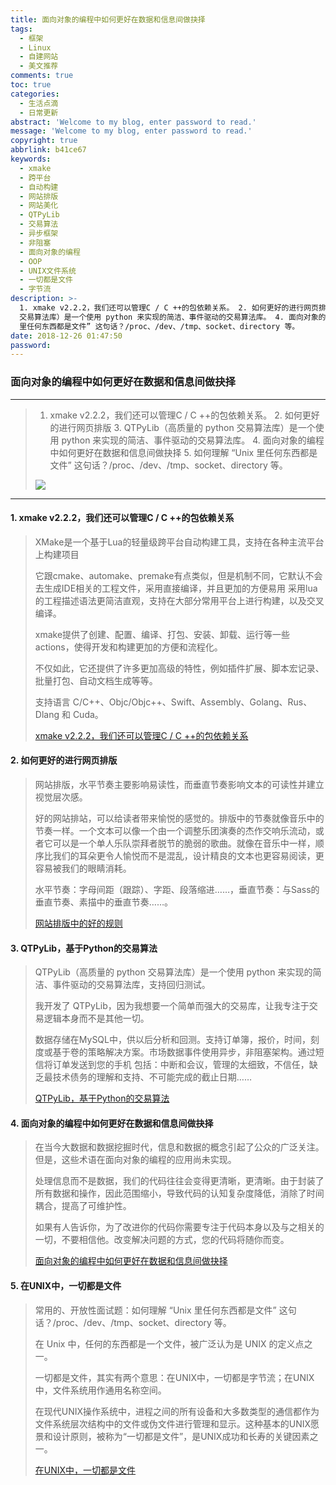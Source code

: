 ```yaml
---
title: 面向对象的编程中如何更好在数据和信息间做抉择
tags:
  - 框架
  - Linux
  - 自建网站
  - 美文推荐
comments: true
toc: true
categories:
  - 生活点滴
  - 日常更新
abstract: 'Welcome to my blog, enter password to read.'
message: 'Welcome to my blog, enter password to read.'
copyright: true
abbrlink: b41ce67
keywords:
  - xmake
  - 跨平台
  - 自动构建
  - 网站排版
  - 网站美化
  - QTPyLib
  - 交易算法
  - 异步框架
  - 非阻塞
  - 面向对象的编程
  - OOP
  - UNIX文件系统
  - 一切都是文件
  - 字节流
description: >-
  1. xmake v2.2.2，我们还可以管理C / C ++的包依赖关系。 2. 如何更好的进行网页排版 3. QTPyLib（高质量的 python
  交易算法库）是一个使用 python 来实现的简洁、事件驱动的交易算法库。 4. 面向对象的编程中如何更好在数据和信息间做抉择 5. 如何理解 “Unix
  里任何东西都是文件” 这句话？/proc、/dev、/tmp、socket、directory 等。
date: 2018-12-26 01:47:50
password:
---
```

<script type="text/javascript" src="/js/src/bai.js"></script>

### 面向对象的编程中如何更好在数据和信息间做抉择
---
> 1. xmake v2.2.2，我们还可以管理C / C ++的包依赖关系。 2. 如何更好的进行网页排版 3. QTPyLib（高质量的 python 交易算法库）是一个使用 python 来实现的简洁、事件驱动的交易算法库。 4. 面向对象的编程中如何更好在数据和信息间做抉择 5. 如何理解 “Unix 里任何东西都是文件” 这句话？/proc、/dev、/tmp、socket、directory 等。
>
> ![](https://ws1.sinaimg.cn/large/006tNbRwgy1fyjsr2hnd2j31320j4my8.jpg)

---
#### 1. xmake v2.2.2，我们还可以管理C / C ++的包依赖关系

> XMake是一个基于Lua的轻量级跨平台自动构建工具，支持在各种主流平台上构建项目
>
> 它跟cmake、automake、premake有点类似，但是机制不同，它默认不会去生成IDE相关的工程文件，采用直接编译，并且更加的方便易用 采用lua的工程描述语法更简洁直观，支持在大部分常用平台上进行构建，以及交叉编译。
>
> xmake提供了创建、配置、编译、打包、安装、卸载、运行等一些actions，使得开发和构建更加的方便和流程化。
>
> 不仅如此，它还提供了许多更加高级的特性，例如插件扩展、脚本宏记录、批量打包、自动文档生成等等。
>
> 支持语言 C/C++、Objc/Objc++、Swift、Assembly、Golang、Rus、Dlang 和 Cuda。
>
> [xmake v2.2.2，我们还可以管理C / C ++的包依赖关系](http://tboox.org/2018/10/13/xmake-update-v2.2.2-package-deps/)


#### 2. 如何更好的进行网页排版
> 网站排版，水平节奏主要影响易读性，而垂直节奏影响文本的可读性并建立视觉层次感。
>
> 好的网站排站，可以给读者带来愉悦的感觉的。排版中的节奏就像音乐中的节奏一样。一个文本可以像一个由一个调整乐团演奏的杰作交响乐流动，或者它可以是一个单人乐队崇拜者脱节的脆弱的歌曲。就像在音乐中一样，顺序比我们的耳朵更令人愉悦而不是混乱，设计精良的文本也更容易阅读，更容易被我们的眼睛消耗。
>
> 水平节奏：字母间距（跟踪）、字距、段落缩进……，垂直节奏：与Sass的垂直节奏、素描中的垂直节奏……。
>
> [ 网站排版中的好的规则](https://betterwebtype.com/rhythm-in-web-typography)

#### 3. QTPyLib，基于Python的交易算法
> QTPyLib（高质量的 python 交易算法库）是一个使用 python 来实现的简洁、事件驱动的交易算法库，支持回归测试。
>
> 我开发了 QTPyLib，因为我想要一个简单而强大的交易库，让我专注于交易逻辑本身而不是其他一切。
>
> 数据存储在MySQL中，供以后分析和回测。支持订单簿，报价，时间，刻度或基于卷的策略解决方案。市场数据事件使用异步，非阻塞架构。通过短信将订单发送到您的手机
> 包括：中断和会议，管理的太细致，不信任，缺乏最技术债务的理解和支持、不可能完成的截止日期……
>
> [QTPyLib，基于Python的交易算法](https://github.com/ranaroussi/qtpylib)

#### 4. 面向对象的编程中如何更好在数据和信息间做抉择
> 在当今大数据和数据挖掘时代，信息和数据的概念引起了公众的广泛关注。但是，这些术语在面向对象的编程的应用尚未实现。
>
> 处理信息而不是数据，我们的代码往往会变得更清晰，更清晰。由于封装了所有数据和操作，因此范围缩小，导致代码的认知复杂度降低，消除了时间耦合，提高了可维护性。
>
> 如果有人告诉你，为了改进你的代码你需要专注于代码本身以及与之相关的一切，不要相信他。改变解决问题的方式，您的代码将随你而变。
>
> [面向对象的编程中如何更好在数据和信息间做抉择](https://www.driver733.com/2018/10/11/information-vs-data.html)

#### 5. 在UNIX中，一切都是文件
> 常用的、开放性面试题：如何理解 “Unix 里任何东西都是文件” 这句话？/proc、/dev、/tmp、socket、directory 等。
>
> 在 Unix 中，任何的东西都是一个文件，被广泛认为是 UNIX 的定义点之一。
>
> 一切都是文件，其实有两个意思：在UNIX中，一切都是字节流；在UNIX中，文件系统用作通用名称空间。
>
> 在现代UNIX操作系统中，进程之间的所有设备和大多数类型的通信都作为文件系统层次结构中的文件或伪文件进行管理和显示。这种基本的UNIX愿景和设计原则，被称为“一切都是文件”，是UNIX成功和长寿的关键因素之一。
>
> [在UNIX中，一切都是文件](https://ph7spot.com/musings/in-unix-everything-is-a-file)
